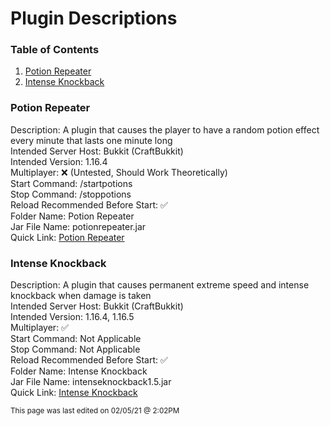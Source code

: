 # Plugin Descriptions

### Table of Contents

1. [Potion Repeater](#potion-repeater)
3. [Intense Knockback](#intense-knockback)

### Potion Repeater

Description: A plugin that causes the player to have a random potion effect every minute that lasts one minute long <br>
Intended Server Host: Bukkit (CraftBukkit) <br>
Intended Version: 1.16.4 <br>
Multiplayer: :x: (Untested, Should Work Theoretically) <br>
Start Command: /startpotions <br>
Stop Command: /stoppotions <br>
Reload Recommended Before Start: :white_check_mark: <br>
Folder Name: Potion Repeater <br>
Jar File Name: potionrepeater.jar <br>
Quick Link: [Potion Repeater](https://github.com/RandomKiddo/youtubeplugins/tree/main/Plugins/Potion%20Repeater)

### Intense Knockback

Description: A plugin that causes permanent extreme speed and intense knockback when damage is taken <br>
Intended Server Host: Bukkit (CraftBukkit) <br>
Intended Version: 1.16.4, 1.16.5 <br>
Multiplayer: ✅ <br>
Start Command: Not Applicable <br>
Stop Command: Not Applicable <br>
Reload Recommended Before Start: :white_check_mark: <br>
Folder Name: Intense Knockback <br>
Jar File Name: intenseknockback1.5.jar <br>
Quick Link: [Intense Knockback](https://github.com/RandomKiddo/youtubeplugins/tree/main/Plugins/Intense%20Knockback)

<sub>This page was last edited on 02/05/21 @ 2:02PM</sub>
